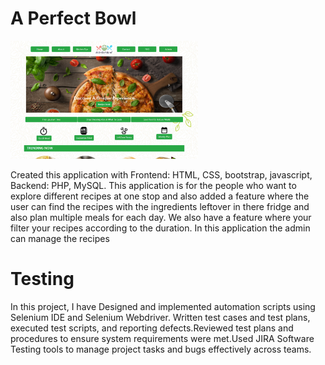 ##

# A Perfect Bowl

<img
  src="./perfect_bowl.png"
  alt="Alt text"
  title="Optional title"
  style="display: inline-block; margin: 0 auto; max-width: 300px">



Created this application with Frontend: HTML, CSS, bootstrap, javascript, Backend: PHP, MySQL. This
application is for the people who want to explore different recipes at one stop and also added a feature where the
user can find the recipes with the ingredients leftover in there fridge and also plan multiple meals for each day. We
also have a feature where your filter your recipes according to the duration. In this application the admin can
manage the recipes

# Testing

In this project, I have Designed and implemented automation scripts using Selenium IDE and Selenium Webdriver.
Written test cases and test plans, executed test scripts, and reporting defects.Reviewed test plans and procedures to
ensure system requirements were met.Used JIRA Software Testing tools to manage project tasks and bugs
effectively across teams.
